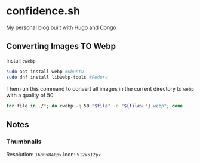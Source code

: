 # confidence.sh
My personal blog built with Hugo and Congo

## Converting Images TO Webp
Install `cwebp`
```sh
sudo apt install webp #Ubuntu
sudo dnf install libwebp-tools #Fedora
```
Then run this command to convert all images in the current directory to `webp`
with a quality of 50
```sh
for file in ./*; do cwebp -q 50 "$file" -o "${file%.*}.webp"; done
```

## Notes
### Thumbnails
Resolution: `1600x840px` Icon: `512x512px`
